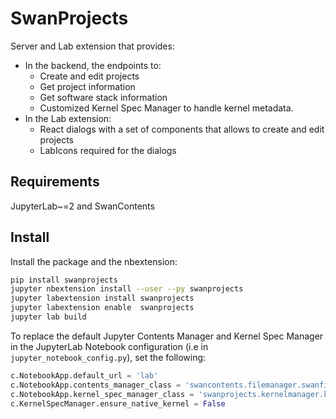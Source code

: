 # SwanProjects

Server and Lab extension that provides:
* In the backend, the endpoints to:
  * Create and edit projects
  * Get project information
  * Get software stack information
  * Customized Kernel Spec Manager  to handle kernel metadata.
* In the Lab extension:
  * React dialogs with a set of components that allows to create and edit projects
  * LabIcons required for the dialogs

## Requirements

JupyterLab~=2 and SwanContents

## Install

Install the package and the nbextension:

```bash
pip install swanprojects
jupyter nbextension install --user --py swanprojects
jupyter labextension install swanprojects
jupyter labextension enable  swanprojects
jupyter lab build
```


To replace the default Jupyter Contents Manager and Kernel Spec Manager in the JupyterLab Notebook configuration (i.e in `jupyter_notebook_config.py`), set the following:

```python
c.NotebookApp.default_url = 'lab'
c.NotebookApp.contents_manager_class = 'swancontents.filemanager.swanfilemanager.SwanFileManager'
c.NotebookApp.kernel_spec_manager_class = 'swanprojects.kernelmanager.kernelspecmanager.SwanKernelSpecManager'
c.KernelSpecManager.ensure_native_kernel = False
```

